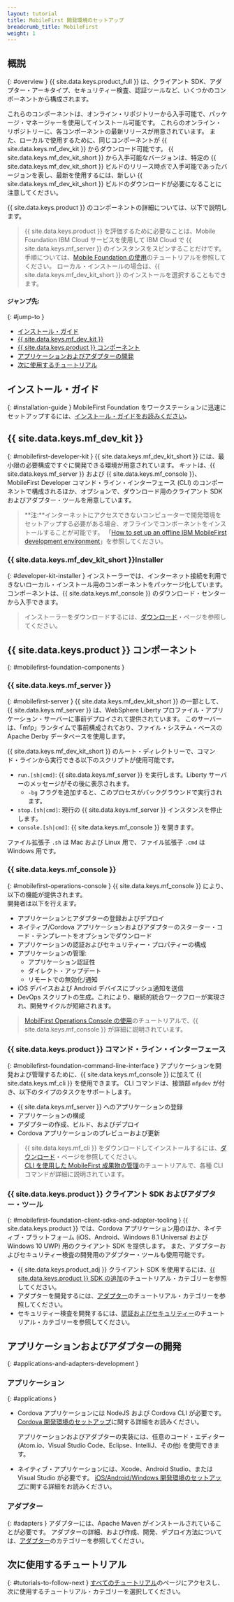 ```yaml
---
layout: tutorial
title: MobileFirst 開発環境のセットアップ
breadcrumb_title: MobileFirst
weight: 1
---
```

<!-- NLS_CHARSET=UTF-8 -->
## 概説
{: #overview }
{{ site.data.keys.product_full }} は、クライアント SDK、アダプター・アーキタイプ、セキュリティー検査、認証ツールなど、いくつかのコンポーネントから構成されます。

これらのコンポーネントは、オンライン・リポジトリーから入手可能で、パッケージ・マネージャーを使用してインストール可能です。 これらのオンライン・リポジトリーに、各コンポーネントの最新リリースが用意されています。 また、ローカルで使用するために、同じコンポーネントが {{ site.data.keys.mf_dev_kit }} からダウンロード可能です。 {{ site.data.keys.mf_dev_kit_short }} から入手可能なバージョンは、特定の {{ site.data.keys.mf_dev_kit_short }} ビルドのリリース時点で入手可能であったバージョンを表し、最新を使用するには、新しい {{ site.data.keys.mf_dev_kit_short }} ビルドのダウンロードが必要になることに注意してください。

{{ site.data.keys.product }} のコンポーネントの詳細については、以下で説明します。

> {{ site.data.keys.product }} を評価するために必要なことは、Mobile Foundation IBM Cloud サービスを使用して IBM Cloud で {{ site.data.keys.mf_server }} のインスタンスをスピンすることだけです。 手順については、[Mobile Foundation の使用](../../../ibmcloud/using-mobile-foundation/)のチュートリアルを参照してください。 ローカル・インストールの場合は、{{ site.data.keys.mf_dev_kit_short }} のインストールを選択することもできます。

#### ジャンプ先:
{: #jump-to }

* [インストール・ガイド](#installation-guide)
* [{{ site.data.keys.mf_dev_kit }}](#mobilefirst-developer-kit)
* [{{ site.data.keys.product }} コンポーネント](#mobilefirst-foundation-components)
* [アプリケーションおよびアダプターの開発](#applications-and-adapters-development)
* [次に使用するチュートリアル](#tutorials-to-follow-next)

## インストール・ガイド
{: #installation-guide }
MobileFirst Foundation をワークステーションに迅速にセットアップするには、[インストール・ガイドをお読みください](installation-guide)。

## {{ site.data.keys.mf_dev_kit }}
{: #mobilefirst-developer-kit }
{{ site.data.keys.mf_dev_kit_short }} には、最小限の必要構成ですぐに開発できる環境が用意されています。 キットは、{{ site.data.keys.mf_server }} および {{ site.data.keys.mf_console }}、MobileFirst Developer コマンド・ライン・インターフェース (CLI) のコンポーネントで構成されるほか、オプションで、ダウンロード用のクライアント SDK およびアダプター・ツールを用意しています。

> **注:**インターネットにアクセスできないコンピューターで開発環境をセットアップする必要がある場合、オフラインでコンポーネントをインストールすることが可能です。 「[How to set up an offline IBM MobileFirst development environment]({{site.baseurl}}/blog/2016/03/31/howto-set-up-an-offline-ibm-mobilefirst-8-0-development-environment)」を参照してください。

### {{ site.data.keys.mf_dev_kit_short }}Installer
{: #developer-kit-installer }
インストーラーでは、インターネット接続を利用できないローカル・インストール用のコンポーネントをパッケージ化しています。  
コンポーネントは、{{ site.data.keys.mf_console }} のダウンロード・センターから入手できます。

> インストーラーをダウンロードするには、[ダウンロード]({{site.baseurl}}/downloads/)・ページを参照してください。

## {{ site.data.keys.product }} コンポーネント
{: #mobilefirst-foundation-components }

### {{ site.data.keys.mf_server }}
{: #mobilefirst-server }
{{ site.data.keys.mf_dev_kit_short }} の一部として、{{ site.data.keys.mf_server }} は、WebSphere Liberty プロファイル・アプリケーション・サーバーに事前デプロイされて提供されています。 このサーバーは、「mfp」ランタイムで事前構成されており、ファイル・システム・ベースの Apache Derby データベースを使用します。

{{ site.data.keys.mf_dev_kit_short }} のルート・ディレクトリーで、コマンド・ラインから実行できる以下のスクリプトが使用可能です。

* `run.[sh|cmd]`: {{ site.data.keys.mf_server }} を実行します。Liberty サーバーのメッセージがその後に表示されます。
    * `-bg` フラグを追加すると、このプロセスがバックグラウンドで実行されます。
* `stop.[sh|cmd]`: 現行の {{ site.data.keys.mf_server }} インスタンスを停止します。
* `console.[sh|cmd]`: {{ site.data.keys.mf_console }} を開きます。

ファイル拡張子 `.sh` は Mac および Linux 用で、ファイル拡張子 `.cmd` は Windows 用です。

### {{ site.data.keys.mf_console }}
{: #mobilefirst-operations-console }
{{ site.data.keys.mf_console }} により、以下の機能が提供されます。  
開発者は以下を行えます。

- アプリケーションとアダプターの登録およびデプロイ
- ネイティブ/Cordova アプリケーションおよびアダプターのスターター・コード・テンプレートをオプションでダウンロード
- アプリケーションの認証およびセキュリティー・プロパティーの構成
- アプリケーションの管理:
    - アプリケーション認証性
    - ダイレクト・アップデート
    - リモートでの無効化/通知
- iOS デバイスおよび Android デバイスにプッシュ通知を送信
- DevOps スクリプトの生成。これにより、継続的統合ワークフローが実現され、開発サイクルが短縮されます。

> [MobilFirst Operations Console の使用](../../../product-overview/components/console/)のチュートリアルで、{{ site.data.keys.mf_console }} が詳細に説明されています。

### {{ site.data.keys.product }} コマンド・ライン・インターフェース
{: #mobilefirst-foundation-command-line-interface }
アプリケーションを開発および管理するために、{{ site.data.keys.mf_console }} に加えて {{ site.data.keys.mf_cli }} を使用できます。 CLI コマンドは、接頭部 `mfpdev` が付き、以下のタイプのタスクをサポートします。

* {{ site.data.keys.mf_server }} へのアプリケーションの登録
* アプリケーションの構成
* アダプターの作成、ビルド、およびデプロイ
* Cordova アプリケーションのプレビューおよび更新

> {{ site.data.keys.mf_cli }} をダウンロードしてインストールするには、[ダウンロード]({{site.baseurl}}/downloads/)・ページを参照してください。  
> [CLI を使用した MobileFirst 成果物の管理](../../../application-development/using-mobilefirst-cli-to-manage-mobilefirst-artifacts/)のチュートリアルで、各種 CLI コマンドが詳細に説明されています。

### {{ site.data.keys.product }} クライアント SDK およびアダプター・ツール
{: #mobilefirst-foundation-client-sdks-and-adapter-tooling }
{{ site.data.keys.product }} では、Cordova アプリケーション用のほか、ネイティブ・プラットフォーム (iOS、Android、Windows 8.1 Universal および Windows 10 UWP) 用のクライアント SDK を提供します。 また、アダプターおよびセキュリティー検査の開発用のアダプター・ツールも使用可能です。

* {{ site.data.keys.product_adj }} クライアント SDK を使用するには、[{{ site.data.keys.product }} SDK の追加](../../../application-development/sdk/)のチュートリアル・カテゴリーを参照してください。  
* アダプターを開発するには、[アダプター](../../../adapters/)のチュートリアル・カテゴリーを参照してください。  
* セキュリティー検査を開発するには、[認証およびセキュリティー](../../../authentication-and-security/)のチュートリアル・カテゴリーを参照してください。  

## アプリケーションおよびアダプターの開発
{: #applications-and-adapters-development }

### アプリケーション
{: #applications }
* Cordova アプリケーションには NodeJS および Cordova CLI が必要です。 [Cordova 開発環境のセットアップ](../cordova)に関する詳細をお読みください。

    アプリケーションおよびアダプターの実装には、任意のコード・エディター (Atom.io、Visual Studio Code、Eclipse、IntelliJ、その他) を使用できます。  

* ネイティブ・アプリケーションには、Xcode、Android Studio、または Visual Studio が必要です。 [iOS/Android/Windows 開発環境のセットアップ](../)に関する詳細をお読みください。

### アダプター
{: #adapters }
アダプターには、Apache Maven がインストールされていることが必要です。 アダプターの詳細、および作成、開発、デプロイ方法については、[アダプター](../../../adapters/)のカテゴリーを参照してください。

## 次に使用するチュートリアル
{: #tutorials-to-follow-next }
[すべてのチュートリアル](../../../all-tutorials/)のページにアクセスし、次に使用するチュートリアル・カテゴリーを選択してください。
